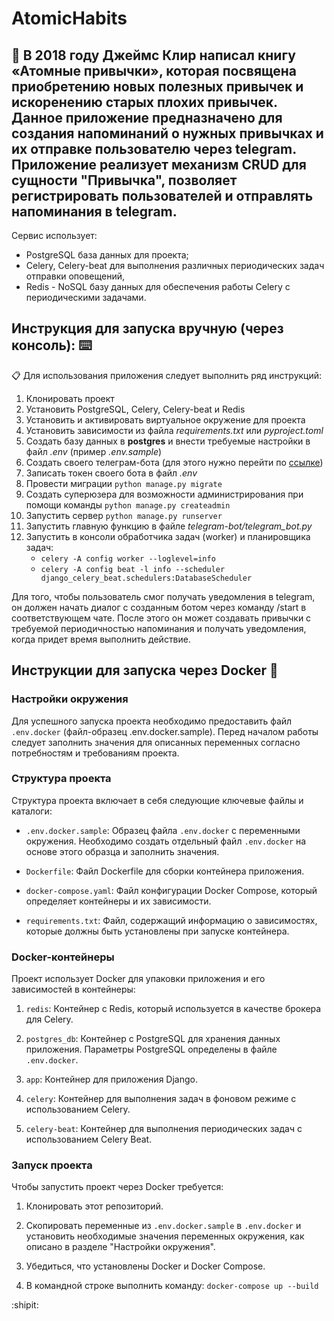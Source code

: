 # AtomicHabits

:calendar: В 2018 году Джеймс Клир написал книгу «Атомные привычки», которая посвящена приобретению новых полезных привычек и искоренению старых плохих привычек. Данное приложение предназначено для создания напоминаний о нужных привычках и их отправке пользователю через telegram.
Приложение реализует механизм CRUD для сущности "Привычка", позволяет регистрировать пользователей и отправлять напоминания в telegram.
---------------------------------------------

Сервис использует:
 - PostgreSQL база данных для проекта;
 - Celery, Celery-beat для выполнения различных периодических задач отправки оповещений,
 - Redis - NoSQL базу данных для обеспечения работы Celery с периодическими задачами.

## Инструкция для запуска вручную (через консоль): ⌨️

:clipboard: Для использования приложения следует выполнить ряд инструкций:
1. Клонировать проект
2. Установить PostgreSQL, Celery, Celery-beat и Redis
3. Установить и активировать виртуальное окружение для проекта
4. Установить зависимости из файла *requirements.txt* или *pyproject.toml*
5. Создать базу данных в **postgres** и внести требуемые настройки в файл *.env* (пример *.env.sample*)
6. Создать своего телеграм-бота (для этого нужно перейти по [ссылке](https://t.me/BotFather))
7. Записать токен своего бота в файл *.env*
8. Провести миграции `python manage.py migrate`
9. Создать суперюзера для возможности администрирования при помощи команды `python manage.py createadmin`
10. Запустить сервер `python manage.py runserver`
11. Запустить главную функцию в файле *telegram-bot/telegram_bot.py*
12. Запустить в консоли обработчика задач (worker) и планировщика задач:
    + `celery -A config worker --loglevel=info`
    + `celery -A config beat -l info --scheduler django_celery_beat.schedulers:DatabaseScheduler`

Для того, чтобы пользователь смог получать уведомления в telegram, он должен начать диалог с созданным ботом через команду /start в соответствующем чате. 
После этого он может создавать привычки с требуемой периодичностью напоминания и получать уведомления, когда придет время выполнить действие. 



## Инструкции для запуска через Docker :whale2:

### Настройки окружения
Для успешного запуска проекта необходимо предоставить файл `.env.docker` (файл-образец .env.docker.sample).
Перед началом работы следует заполнить значения для описанных переменных согласно потребностям и требованиям проекта.

### Структура проекта
Структура проекта включает в себя следующие ключевые файлы и каталоги:

- `.env.docker.sample`: Образец файла `.env.docker` с переменными окружения. Необходимо создать отдельный файл `.env.docker` на основе этого образца и заполнить значения.

- `Dockerfile`: Файл Dockerfile для сборки контейнера приложения.

- `docker-compose.yaml`: Файл конфигурации Docker Compose, который определяет контейнеры и их зависимости.
  
- `requirements.txt`: Файл, содержащий информацию о зависимостях, которые должны быть установлены при запуске контейнера.

### Docker-контейнеры
Проект использует Docker для упаковки приложения и его зависимостей в контейнеры:

1. `redis`: Контейнер с Redis, который используется в качестве брокера для Celery.

2. `postgres_db`: Контейнер с PostgreSQL для хранения данных приложения. Параметры PostgreSQL определены в файле `.env.docker`.

3. `app`: Контейнер для приложения Django.
   
4. `celery`: Контейнер для выполнения задач в фоновом режиме с использованием Celery.

5. `celery-beat`: Контейнер для выполнения периодических задач с использованием Celery Beat.

### Запуск проекта
Чтобы запустить проект через Docker требуется:
1. Клонировать этот репозиторий.
   
2. Скопировать переменные из `.env.docker.sample` в `.env.docker` и установить необходимые значения переменных окружения, как описано в разделе "Настройки окружения".

3. Убедиться, что установлены Docker и Docker Compose.

4. В командной строке выполнить команду:
`docker-compose up --build`


:shipit:
